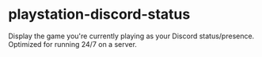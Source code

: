 # playstation-discord-status
Display the game you're currently playing as your Discord status/presence. Optimized for running 24/7 on a server.

